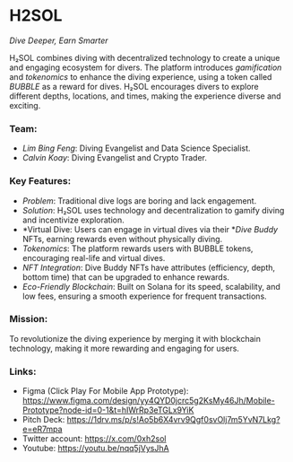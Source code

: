 # **H2SOL**
*Dive Deeper, Earn Smarter* 

H₂SOL combines diving with decentralized technology to create a unique and engaging ecosystem for divers. The platform introduces *gamification* and *tokenomics* to enhance the diving experience, using a token called *BUBBLE* as a reward for dives. H₂SOL encourages divers to explore different depths, locations, and times, making the experience diverse and exciting.

### Team:
- ⁠*Lim Bing Feng*: Diving Evangelist and Data Science Specialist.
- ⁠*Calvin Koay*: Diving Evangelist and Crypto Trader.

### Key Features:
- ⁠*Problem*: Traditional dive logs are boring and lack engagement.
- ⁠⁠*Solution*: H₂SOL uses technology and decentralization to gamify diving and incentivize exploration.⁠
- ⁠*Virtual Dive: Users can engage in virtual dives via their **Dive Buddy* NFTs, earning rewards even without physically diving.
- ⁠⁠*Tokenomics*: The platform rewards users with BUBBLE tokens, encouraging real-life and virtual dives.
- ⁠⁠*NFT Integration*: Dive Buddy NFTs have attributes (efficiency, depth, bottom time) that can be upgraded to enhance rewards.
- ⁠*Eco-Friendly Blockchain*: Built on Solana for its speed, scalability, and low fees, ensuring a smooth experience for frequent transactions.

### Mission:
To revolutionize the diving experience by merging it with blockchain technology, making it more rewarding and engaging for users. 

### Links:
- Figma (Click Play For Mobile App Prototype): https://www.figma.com/design/yy4QYD0jcrc5g2KsMy46Jh/Mobile-Prototype?node-id=0-1&t=hIWrRp3eTGLx9YiK
- Pitch Deck: https://1drv.ms/p/s!Ao5b6X4vrv9Qgf0svOlj7m5YvN7Lkg?e=eR7mpa
- Twitter account: https://x.com/0xh2sol
- Youtube: https://youtu.be/nqq5jVysJhA
